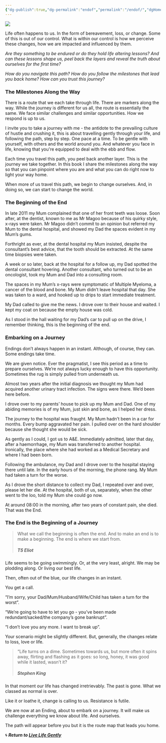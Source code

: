 ```yaml
---
{"dg-publish":true,"dg-permalink":"endof","permalink":"/endof/","dgHomeLink":true,"dgPassFrontmatter":false}
---
```



![](https://source.unsplash.com/RbkqN6RHYw0/1900x1200)

Life often happens to us. In the form of bereavement, loss, or change. Some of this is out of our control. What is within our control is how we perceive these changes, how we are impacted and influenced by them.

_Are they something to be endured or do they hold life altering lessons? And can these lessons shape us, peel back the layers and reveal the truth about ourselves for the first time?_

_How do you navigate this path? How do you follow the milestones that lead you back home? How can you trust this journey?_

### The Milestones Along the Way

There is a route that we each take through life. There are markers along the way. While the journey is different for us all, the route is essentially the same. We face similar challenges and similar opportunities. How we respond is up to us.

I invite you to take a journey with me - the antidote to the prevailing culture of hustle and crushing it, this is about travelling gently through your life, and following the path, step by step. One pace at a time. To be gentle with yourself, with others and the world around you. And whatever you face in life, knowing that you're equipped to deal with the ebb and flow. 

Each time you travel this path, you peel back another layer. This is the journey we take together. In this book I share the milestones along the way so that you can pinpoint where you are and what you can do right now to light your way home.

When more of us travel this path, we begin to change ourselves. And, in doing so, we can start to change the world.

### The Beginning of the End

In late 2011 my Mum complained that one of her front teeth was loose. Soon after, at the dentist, known to me as Mr Magoo because of his quirky style, x-rays were taken. Mr Magoo didn’t commit to an opinion but referred my Mum to the dental hospital, and showed my Dad the spaces evident in my Mum’s gums.

Forthright as ever, at the dental hospital my Mum insisted, despite the consultant’s best advice, that the tooth should be extracted. At the same time biopsies were taken. 

A week or so later, back at the hospital for a follow up, my Dad spotted the dental consultant hovering. Another consultant, who turned out to be an oncologist, took my Mum and Dad into a consulting room. 

The spaces in my Mum’s x-rays were symptomatic of Multiple Myeloma, a cancer of the blood and bone. My Mum didn’t leave hospital that day. She was taken to a ward, and hooked up to drips to start immediate treatment.

My Dad called to give me the news. I drove over to their house and waited. I kept my coat on because the empty house was cold. 

As I stood in the hall waiting for my Dad’s car to pull up on the drive, I remember thinking, this is the beginning of the end.

### Embarking on a Journey

Endings don’t always happen in an instant. Although, of course, they can. Some endings take time.

We are given notice. Ever the pragmatist, I see this period as a time to prepare ourselves. We’re not always lucky enough to have this opportunity. Sometimes the rug is simply pulled from underneath us.

Almost two years after the initial diagnosis we thought my Mum had acquired another urinary tract infection. The signs were there. We’d been here before. 

I drove over to my parents’ house to pick up my Mum and Dad. One of my abiding memories is of my Mum, just skin and bone, as I helped her dress. 

The journey to the hospital was fraught. My Mum hadn’t been in a car for months. Every bump aggravated her pain. I pulled over on the hard shoulder because she thought she would be sick.

As gently as I could, I got us to A&E. Immediately admitted, later that day, after a haemorrhage, my Mum was transferred to another hospital. Ironically, the place where she had worked as a Medical Secretary and where I had been born.

Following the ambulance, my Dad and I drove over to the hospital staying there until late. In the early hours of the morning, the phone rang. My Mum had taken a turn for the worse. 

As I drove the short distance to collect my Dad, I repeated over and over, please let her die. At the hospital, both of us, separately, when the other went to the loo, told my Mum she could go now.

At around 08:00 in the morning, after two years of constant pain, she died. That was the End.

### The End is the Beginning of a Journey

> What we call the beginning is often the end. And to make an end is to make a beginning. The end is where we start from.
> 
> ##### TS Eliot

Life seems to be going swimmingly. Or, at the very least, alright. We may be plodding along. Or living our best life.

Then, often out of the blue, our life changes in an instant. 

You get a call.

“I’m sorry, your Dad/Mum/Husband/Wife/Child has taken a turn for the worst”.

“We’re going to have to let you go - you’ve been made redundant/sacked/the company’s gone bankrupt”.

“I don’t love you any more. I want to break up”.

Your scenario might be slightly different. But, generally, the changes relate to loss, love or life.

> “Life turns on a dime. Sometimes towards us, but more often it spins away, flirting and flashing as it goes: so long, honey, it was good while it lasted, wasn’t it?
> 
> ##### Stephen King

In that moment our life has changed irretrievably. The past is gone. What we classed as normal is over. 

Like it or loathe it, change is calling to us. Resistance is futile. 

We are now at an Ending, about to embark on a journey. It will make us challenge everything we know about life. And ourselves.

The path will appear before you but it is the route map that leads you home.

🌀 ***Return to [Live Life Gently](https://livelifegently.co.uk/)***